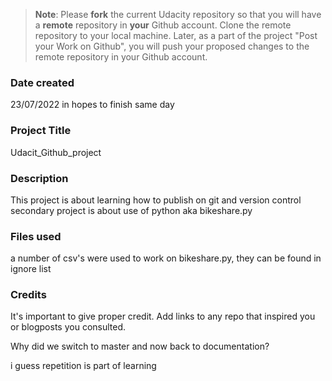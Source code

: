 >**Note**: Please **fork** the current Udacity repository so that you will have a **remote** repository in **your** Github account. Clone the remote repository to your local machine. Later, as a part of the project "Post your Work on Github", you will push your proposed changes to the remote repository in your Github account.

### Date created
23/07/2022 in hopes to finish same day

### Project Title
Udacit_Github_project

### Description
This project is about learning how to publish on git and version control
secondary project is about use of python aka bikeshare.py


### Files used
a number of csv's were used to work on bikeshare.py, they can be found in ignore list

### Credits
It's important to give proper credit. Add links to any repo that inspired you or blogposts you consulted.

Why did we switch to master and now back to documentation?

i guess repetition is part of learning
